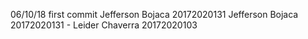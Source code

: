 06/10/18 first commit
Jefferson Bojaca 20172020131
Jefferson Bojaca 20172020131 - Leider Chaverra 20172020103
